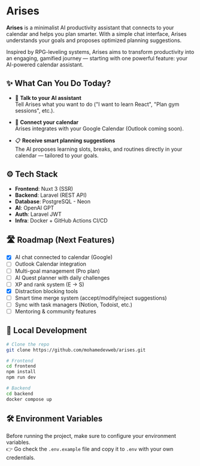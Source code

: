 # Arises

**Arises** is a minimalist AI productivity assistant that connects to your calendar and helps you plan smarter. With a simple chat interface, Arises understands your goals and proposes optimized planning suggestions.

Inspired by RPG-leveling systems, Arises aims to transform productivity into an engaging, gamified journey — starting with one powerful feature: your AI-powered calendar assistant.

## ✨ What Can You Do Today?

- 💬 **Talk to your AI assistant**  
  Tell Arises what you want to do ("I want to learn React", "Plan gym sessions", etc.).

- 📆 **Connect your calendar**  
  Arises integrates with your Google Calendar (Outlook coming soon).

- 📋 **Receive smart planning suggestions**  
  The AI proposes learning slots, breaks, and routines directly in your calendar — tailored to your goals.

## ⚙️ Tech Stack

- **Frontend**: Nuxt 3 (SSR)
- **Backend**: Laravel (REST API)
- **Database**: PostgreSQL - Neon
- **AI**: OpenAI GPT
- **Auth**: Laravel JWT
- **Infra**: Docker + GitHub Actions CI/CD

## 🛣️ Roadmap (Next Features)

- [x] AI chat connected to calendar (Google)
- [ ] Outlook Calendar integration
- [ ] Multi-goal management (Pro plan)
- [ ] AI Quest planner with daily challenges
- [ ] XP and rank system (E → S)
- [x] Distraction blocking tools
- [ ] Smart time merge system (accept/modify/reject suggestions)
- [ ] Sync with task managers (Notion, Todoist, etc.)
- [ ] Mentoring & community features

## 🧪 Local Development

```bash
# Clone the repo
git clone https://github.com/mohamedevweb/arises.git

# Frontend
cd frontend
npm install
npm run dev

# Backend
cd backend
docker compose up
```

## 🛠️ Environment Variables

Before running the project, make sure to configure your environment variables.  
👉 Go check the `.env.example` file and copy it to `.env` with your own credentials.
